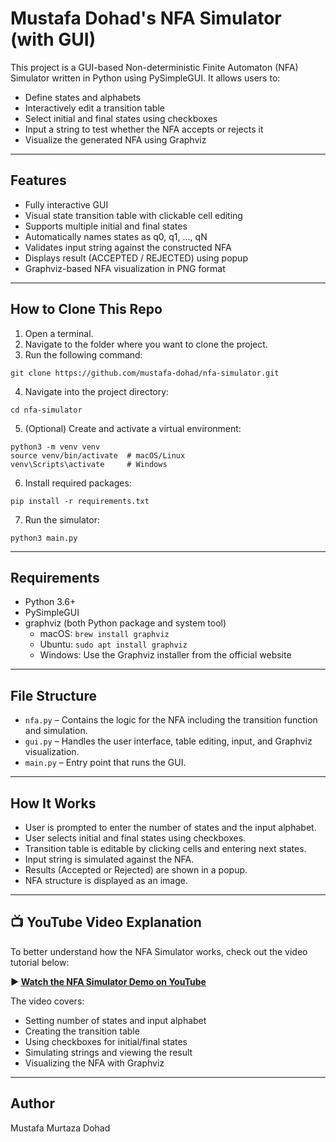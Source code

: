 # Mustafa Dohad's NFA Simulator (with GUI) 

This project is a GUI-based Non-deterministic Finite Automaton (NFA) Simulator written in Python using PySimpleGUI. It allows users to:
- Define states and alphabets
- Interactively edit a transition table
- Select initial and final states using checkboxes
- Input a string to test whether the NFA accepts or rejects it
- Visualize the generated NFA using Graphviz

---

## Features

- Fully interactive GUI
- Visual state transition table with clickable cell editing
- Supports multiple initial and final states
- Automatically names states as q0, q1, ..., qN
- Validates input string against the constructed NFA
- Displays result (ACCEPTED / REJECTED) using popup
- Graphviz-based NFA visualization in PNG format

---

## How to Clone This Repo

1. Open a terminal.
2. Navigate to the folder where you want to clone the project.
3. Run the following command:

```
git clone https://github.com/mustafa-dohad/nfa-simulator.git
```

4. Navigate into the project directory:

```
cd nfa-simulator
```

5. (Optional) Create and activate a virtual environment:

```
python3 -m venv venv
source venv/bin/activate  # macOS/Linux
venv\Scripts\activate     # Windows
```

6. Install required packages:

```
pip install -r requirements.txt
```

7. Run the simulator:

```
python3 main.py
```

---

## Requirements

- Python 3.6+
- PySimpleGUI
- graphviz (both Python package and system tool)
    - macOS: `brew install graphviz`
    - Ubuntu: `sudo apt install graphviz`
    - Windows: Use the Graphviz installer from the official website

---

## File Structure

- `nfa.py` – Contains the logic for the NFA including the transition function and simulation.
- `gui.py` – Handles the user interface, table editing, input, and Graphviz visualization.
- `main.py` – Entry point that runs the GUI.

---

## How It Works

- User is prompted to enter the number of states and the input alphabet.
- User selects initial and final states using checkboxes.
- Transition table is editable by clicking cells and entering next states.
- Input string is simulated against the NFA.
- Results (Accepted or Rejected) are shown in a popup.
- NFA structure is displayed as an image.

---

## 📺 YouTube Video Explanation

To better understand how the NFA Simulator works, check out the video tutorial below:

**▶️ [Watch the NFA Simulator Demo on YouTube](https://youtu.be/5VZsjyMqn4s?si=5l0K09kO1MducQYL)**  

The video covers:

- Setting number of states and input alphabet  
- Creating the transition table  
- Using checkboxes for initial/final states  
- Simulating strings and viewing the result  
- Visualizing the NFA with Graphviz  
---

## Author

Mustafa Murtaza Dohad 
